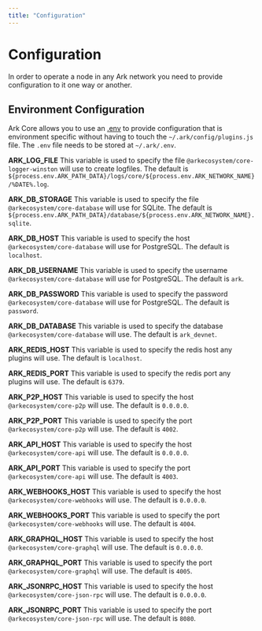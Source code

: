 ```yaml
---
title: "Configuration"
---
```


# Configuration

In order to operate a node in any Ark network you need to provide configuration to it one way or another.

## Environment Configuration
Ark Core allows you to use an [.env](https://github.com/bevry/envfile) to provide configuration that is environment specific without having to touch the `~/.ark/config/plugins.js` file. The `.env` file needs to be stored at `~/.ark/.env`.

**ARK_LOG_FILE**
This variable is used to specify the file `@arkecosystem/core-logger-winston` will use to create logfiles. The default is `${process.env.ARK_PATH_DATA}/logs/core/${process.env.ARK_NETWORK_NAME}/%DATE%.log`.

**ARK_DB_STORAGE**
This variable is used to specify the file `@arkecosystem/core-database` will use for SQLite. The default is `${process.env.ARK_PATH_DATA}/database/${process.env.ARK_NETWORK_NAME}.sqlite`.

**ARK_DB_HOST**
This variable is used to specify the host `@arkecosystem/core-database` will use for PostgreSQL. The default is `localhost`.

**ARK_DB_USERNAME**
This variable is used to specify the username `@arkecosystem/core-database` will use for PostgreSQL. The default is `ark`.

**ARK_DB_PASSWORD**
This variable is used to specify the password `@arkecosystem/core-database` will use for PostgreSQL. The default is `password`.

**ARK_DB_DATABASE**
This variable is used to specify the database `@arkecosystem/core-database` will use. The default is `ark_devnet`.

**ARK_REDIS_HOST**
This variable is used to specify the redis host any plugins will use. The default is `localhost`.

**ARK_REDIS_PORT**
This variable is used to specify the redis port any plugins will use. The default is `6379`.

**ARK_P2P_HOST**
This variable is used to specify the host `@arkecosystem/core-p2p` will use. The default is `0.0.0.0`.

**ARK_P2P_PORT**
This variable is used to specify the port `@arkecosystem/core-p2p` will use. The default is `4002`.

**ARK_API_HOST**
This variable is used to specify the host `@arkecosystem/core-api` will use. The default is `0.0.0.0`.

**ARK_API_PORT**
This variable is used to specify the port `@arkecosystem/core-api` will use. The default is `4003`.

**ARK_WEBHOOKS_HOST**
This variable is used to specify the host `@arkecosystem/core-webhooks` will use. The default is `0.0.0.0`.

**ARK_WEBHOOKS_PORT**
This variable is used to specify the port `@arkecosystem/core-webhooks` will use. The default is `4004`.

**ARK_GRAPHQL_HOST**
This variable is used to specify the host `@arkecosystem/core-graphql` will use. The default is `0.0.0.0`.

**ARK_GRAPHQL_PORT**
This variable is used to specify the port `@arkecosystem/core-graphql` will use. The default is `4005`.

**ARK_JSONRPC_HOST**
This variable is used to specify the host `@arkecosystem/core-json-rpc` will use. The default is `0.0.0.0`.

**ARK_JSONRPC_PORT**
This variable is used to specify the port `@arkecosystem/core-json-rpc` will use. The default is `8080`.
